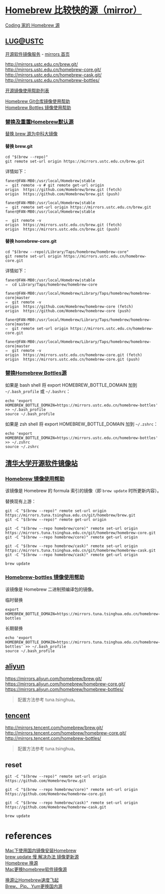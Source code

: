 # [Homebrew 比较快的源（mirror）](https://www.zhihu.com/question/31360766)  

[Coding 家的 Homebrew 源](https://www.zhihu.com/question/31360766/answer/74155248)  

## [LUG@USTC](https://lug.ustc.edu.cn/wiki/start)

[开源软件镜像服务](https://lug.ustc.edu.cn/wiki/lug/services/mirrors) - [mirrors 首页](http://mirrors.ustc.edu.cn/)  

http://mirrors.ustc.edu.cn/brew.git/  
http://mirrors.ustc.edu.cn/homebrew-core.git/  
http://mirrors.ustc.edu.cn/homebrew-cask.git/  
http://mirrors.ustc.edu.cn/homebrew-bottles/  

[开源镜像使用帮助列表](https://lug.ustc.edu.cn/wiki/mirrors/help)

[Homebrew Git仓库镜像使用帮助](https://lug.ustc.edu.cn/wiki/mirrors/help/brew.git)  
[Homebrew Bottles 镜像使用帮助](https://lug.ustc.edu.cn/wiki/mirrors/help/homebrew-bottles)  

### [替换及重置Homebrew默认源](https://lug.ustc.edu.cn/wiki/mirrors/help/brew.git)

[替换 brew 源为中科大镜像](https://zhuanlan.zhihu.com/p/29951754)

#### 替换 brew.git

```
cd "$(brew --repo)"
git remote set-url origin https://mirrors.ustc.edu.cn/brew.git
```

详情如下：

```Shell
faner@FAN-MB0:/usr/local/Homebrew|stable
⇒  git remote -v # git remote get-url origin
origin	https://github.com/Homebrew/brew.git (fetch)
origin	https://github.com/Homebrew/brew.git (push)

faner@FAN-MB0:/usr/local/Homebrew|stable
⇒  git remote set-url origin https://mirrors.ustc.edu.cn/brew.git
faner@FAN-MB0:/usr/local/Homebrew|stable

⇒  git remote -v
origin	https://mirrors.ustc.edu.cn/brew.git (fetch)
origin	https://mirrors.ustc.edu.cn/brew.git (push)
```

#### 替换 homebrew-core.git

```
cd "$(brew --repo)/Library/Taps/homebrew/homebrew-core"
git remote set-url origin https://mirrors.ustc.edu.cn/homebrew-core.git
```

详情如下：

```Shell
faner@FAN-MB0:/usr/local/Homebrew|stable
⇒  cd Library/Taps/homebrew/homebrew-core

faner@FAN-MB0:/usr/local/Homebrew/Library/Taps/homebrew/homebrew-core|master
⇒  git remote -v
origin	https://github.com/Homebrew/homebrew-core (fetch)
origin	https://github.com/Homebrew/homebrew-core (push)

faner@FAN-MB0:/usr/local/Homebrew/Library/Taps/homebrew/homebrew-core|master 
⇒  git remote set-url origin https://mirrors.ustc.edu.cn/homebrew-core.git

faner@FAN-MB0:/usr/local/Homebrew/Library/Taps/homebrew/homebrew-core|master 
⇒  git remote -v
origin	https://mirrors.ustc.edu.cn/homebrew-core.git (fetch)
origin	https://mirrors.ustc.edu.cn/homebrew-core.git (push)
```

### [替换Homebrew Bottles源](https://lug.ustc.edu.cn/wiki/mirrors/help/homebrew-bottles)

如果是 bash shell 将 export HOMEBREW_BOTTLE_DOMAIN 加到 `~/.bash_profile` 或 `~/.bashrc`：

```Shell
echo 'export HOMEBREW_BOTTLE_DOMAIN=https://mirrors.ustc.edu.cn/homebrew-bottles' >> ~/.bash_profile
source ~/.bash_profile
```

如果是 zsh shell 将 export HOMEBREW_BOTTLE_DOMAIN 加到 `~/.zshrc`：

```Shell
echo 'export HOMEBREW_BOTTLE_DOMAIN=https://mirrors.ustc.edu.cn/homebrew-bottles' >> ~/.zshrc
source ~/.zshrc
```

## [清华大学开源软件镜像站](https://mirror.tuna.tsinghua.edu.cn/)

### [Homebrew 镜像使用帮助](https://mirror.tuna.tsinghua.edu.cn/help/homebrew/)

该镜像是 Homebrew 的 formula 索引的镜像（即 `brew update` 时所更新内容）。

替换现有上游：

```Shell
git -C "$(brew --repo)" remote set-url origin https://mirrors.tuna.tsinghua.edu.cn/git/homebrew/brew.git
git -C "$(brew --repo)" remote get-url origin

git -C "$(brew --repo homebrew/core)" remote set-url origin https://mirrors.tuna.tsinghua.edu.cn/git/homebrew/homebrew-core.git
git -C "$(brew --repo homebrew/core)" remote get-url origin

git -C "$(brew --repo homebrew/cask)" remote set-url origin https://mirrors.tuna.tsinghua.edu.cn/git/homebrew/homebrew-cask.git
git -C "$(brew --repo homebrew/cask)" remote get-url origin

brew update
```

### [Homebrew-bottles 镜像使用帮助](https://mirrors.tuna.tsinghua.edu.cn/help/homebrew-bottles/)

该镜像是 Homebrew 二进制预编译包的镜像。

临时替换

```Shell
export HOMEBREW_BOTTLE_DOMAIN=https://mirrors.tuna.tsinghua.edu.cn/homebrew-bottles
```

长期替换

```Shell
echo 'export HOMEBREW_BOTTLE_DOMAIN=https://mirrors.tuna.tsinghua.edu.cn/homebrew-bottles' >> ~/.bash_profile
source ~/.bash_profile
```

## [aliyun](https://mirrors.aliyun.com/homebrew/)

https://mirrors.aliyun.com/homebrew/brew.git/  
https://mirrors.aliyun.com/homebrew/homebrew-core.git/  
https://mirrors.aliyun.com/homebrew/homebrew-bottles/  

> 配置方法参考 tuna.tsinghua。

## [tencent](http://mirrors.tencent.com/)

http://mirrors.tencent.com/homebrew/brew.git/  
http://mirrors.tencent.com/homebrew/homebrew-core.git/  
http://mirrors.tencent.com/homebrew-bottles/  

> 配置方法参考 tuna.tsinghua。

## reset

```
git -C "$(brew --repo)" remote set-url origin https://github.com/Homebrew/brew.git

git -C "$(brew --repo homebrew/core)" remote set-url origin https://github.com/Homebrew/homebrew-core.git

git -C "$(brew --repo homebrew/cask)" remote set-url origin https://github.com/Homebrew/homebrew-cask.git

brew update
```

# references

[Mac下使用国内镜像安装Homebrew](http://blog.leanote.com/post/zilong.yang@gmail.com/Mac%E4%B8%8B%E4%BD%BF%E7%94%A8%E5%9B%BD%E5%86%85%E9%95%9C%E5%83%8F%E5%AE%89%E8%A3%85Homebrew)  
[brew update 慢 解决办法 镜像更新源](https://www.logcg.com/archives/1301.html)  
[Homebrew 换源](http://blog.csdn.net/jeikerxiao/article/details/72705629)  
[Mac更换homebrew软件镜像源](http://xiaoshang.online/2017/09/02/Mac%E6%9B%B4%E6%8D%A2homebrew%E8%BD%AF%E4%BB%B6%E6%BA%90/)  

[换源让Homebrew速度飞起](https://maomihz.com/2016/06/tutorial-6/)  
[Brew、Pip、Yum更换国内源](https://thief.one/2017/08/24/1/)  

